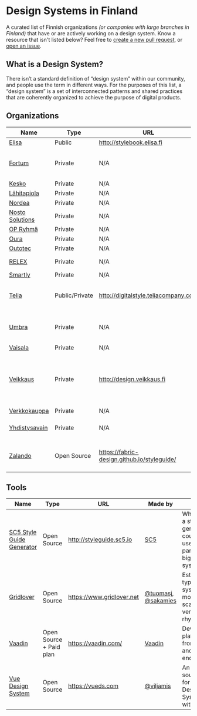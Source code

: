 # Design Systems in Finland

A curated list of Finnish organizations _(or companies with large branches in Finland)_ that have or are actively working on a design system. Know a resource that isn't listed below? Feel free to [create a new pull request](https://github.com/viljamis/design-systems-in-finland/compare), or [open an issue](https://github.com/viljamis/design-systems-in-finland/issues/new).

## What is a Design System?

There isn’t a standard definition of “design system” within our community, and people use the term in different ways. For the purposes of this list, a “design system” is a set of interconnected patterns and shared practices that are coherently organized to achieve the purpose of digital products.

## Organizations

| Name | Type | URL | Notes
| --- | --- | --- | --- |
| [Elisa](https://elisa.fi) | Public | http://stylebook.elisa.fi | |
| [Fortum](https://www.fortum.fi) | Private | N/A | Fortum Elemental System, WIP |
| [Kesko](https://www.kesko.fi) | Private | N/A | WIP |
| [Lähitapiola](https://www.lahitapiola.fi) | Private | N/A | WIP |
| [Nordea](https://www.nordea.fi) | Private | N/A | |
| [Nosto Solutions](http://www.nosto.com) | Private | N/A | WIP |
| [OP Ryhmä](https://uusi.op.fi) | Private | N/A | |
| [Oura](https://ouraring.com) | Private | N/A | |
| [Outotec](http://www.outotec.fi) | Private | N/A | |
| [RELEX](http://www.relex.fi) | Private | N/A | Fragments, WIP |
| [Smartly](https://www.smartly.io) | Private | N/A | |
| [Telia](https://www.telia.fi) | Public/Private | http://digitalstyle.teliacompany.com | Only pattern library is public(?) |
| [Umbra](https://umbra3d.com) | Private | N/A | For Web, iOS and AR (Hololens) |
| [Vaisala](https://www.vaisala.com/en) | Private | N/A | |
| [Veikkaus](https://www.veikkaus.fi) | Private | http://design.veikkaus.fi | URL is shown in some blog posts, but doesn’t seem to be public(?) |
| [Verkkokauppa](https://www.verkkokauppa.com) | Private | N/A | |
| [Yhdistysavain](https://www.yhdistysavain.fi) | Private | N/A | WIP for 2.0 release |
| [Zalando](https://www.zalando.fi) | Open Source | https://fabric-design.github.io/styleguide/ | Zalando has active dev hub in Helsinki |

## Tools

| Name | Type | URL | Made by | Notes
| --- | --- | --- | --- | --- |
| [SC5 Style Guide Generator](http://styleguide.sc5.io) | Open Source | http://styleguide.sc5.io | [SC5](https://sc5.io) | While this is a style guide generator, it could be used as a part of a bigger system |
| [Gridlover](https://www.gridlover.net) | Open Source | https://www.gridlover.net | [@tuomasj](https://twitter.com/tuomasj), [@sakamies](https://twitter.com/sakamies) | Establish a typographic system with modular scale & vertical rhythm. |
| [Vaadin](https://vaadin.com/) | Open Source + Paid plan | https://vaadin.com/ | [Vaadin](https://vaadin.com/) | Development platform for front-end and back-end devs |
| [Vue Design System](https://vueds.com) | Open Source | https://vueds.com | [@viljamis](https://twitter.com/viljamis) | An open source tool for building Design Systems with Vue.js |
 

